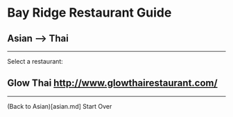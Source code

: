 # Bay Ridge Restaurant Guide
## Asian --> Thai
---
Select a restaurant:
## Glow Thai http://www.glowthairestaurant.com/
---
(Back to Asian)[asian.md]
Start Over
